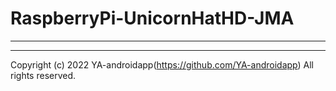 # RaspberryPi-UnicornHatHD-JMA

---

---

Copyright (c) 2022 YA-androidapp(https://github.com/YA-androidapp) All rights reserved.
